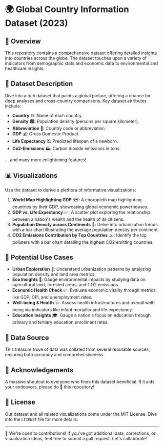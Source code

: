 # 🌍 Global Country Information Dataset (2023)

## 📌 Overview
This repository contains a comprehensive dataset offering detailed insights into countries across the globe. The dataset touches upon a variety of indicators from demographic stats and economic data to environmental and healthcare insights.

## 📂 Dataset Description
Dive into a rich dataset that paints a global picture, offering a chance for deep analyses and cross-country comparisons. Key dataset attributes include:
- **Country** 🌐: Name of each country.
- **Density** 🏙️: Population density (persons per square kilometer).
- **Abbreviation** 🔡: Country code or abbreviation.
- **GDP** 💰: Gross Domestic Product.
- **Life Expectancy** ⏳: Predicted lifespan of a newborn.
- **Co2-Emissions** 🏭: Carbon dioxide emissions in tons.

... and many more enlightening features!

## 📊 Visualizations
Use the dataset to derive a plethora of informative visualizations:

1. **World Map Highlighting GDP** 🗺️: A choropleth map highlighting countries by their GDP, showcasing global economic powerhouses.
2. **GDP vs. Life Expectancy** 📈: A scatter plot exploring the relationship between a nation's wealth and the health of its citizens. 
3. **Population Density across Continents** 🌆: Delve into urbanization trends with a bar chart illustrating the average population density per continent.
4. **CO2 Emissions Contribution by Top Countries** 🌫️: Identify the top polluters with a bar chart detailing the highest CO2 emitting countries.

## 🤔 Potential Use Cases
- **Urban Exploration** 🏢: Understand urbanization patterns by analyzing population density and land area metrics.
- **Eco Insights** 🌲: Gauge environmental impacts by studying data on agricultural land, forested areas, and CO2 emissions.
- **Economic Health Check** 💹: Evaluate economic vitality through metrics like GDP, CPI, and unemployment rates.
- **Well-being & Health** 🩺: Assess health infrastructures and overall well-being via indicators like infant mortality and life expectancy.
- **Education Insights** 🎓: Gauge a nation's focus on education through primary and tertiary education enrollment rates.

## 📜 Data Source
This treasure trove of data was collated from several reputable sources, ensuring both accuracy and comprehensiveness.

## 🙏 Acknowledgements
A massive shoutout to everyone who finds this dataset beneficial. If it aids your endeavors, please do 🌟 this repository!

## 📝 License
Our dataset and all related visualizations come under the MIT License. Dive into the `LICENSE` file for more details.

---

🤝 We're open to contributions! If you've got additional data, corrections, or visualization ideas, feel free to submit a pull request. Let's collaborate!
